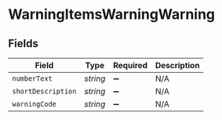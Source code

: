 # WarningItemsWarningWarning


## Fields

| Field              | Type               | Required           | Description        |
| ------------------ | ------------------ | ------------------ | ------------------ |
| `numberText`       | *string*           | :heavy_minus_sign: | N/A                |
| `shortDescription` | *string*           | :heavy_minus_sign: | N/A                |
| `warningCode`      | *string*           | :heavy_minus_sign: | N/A                |